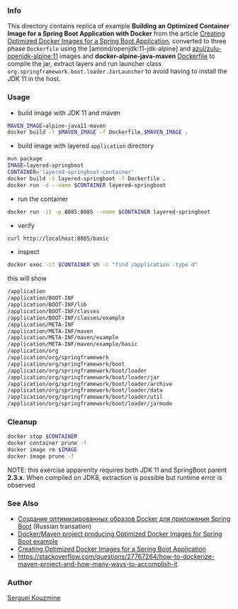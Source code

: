 ### Info

This directory contains replica of example __Building an Optimized Container Image for a Spring Boot Application with Docker__ from
the article [Creating Optimized Docker Images for a Spring Boot Application](https://reflectoring.io/springi-boot-docker/), converted to three phase `Dockerfile`
using the [amond/openjdk:11-jdk-alpine] and [azul/zulu-openjdk-alpine:11](https://hub.docker.com/r/azul/zulu-openjdk-alpine/tags) images
and __docker-alpine-java-maven__ [Dockerfile](https://github.com/timbru31/docker-alpine-java-maven/blob/master/Dockerfile)
to compile the jar, extract layers and run launcher class `org.springframework.boot.loader.JarLauncher`
to avoid having to install the JDK 11 in the host.

### Usage

* build image with JDK 11 and maven
```sh
MAVEN_IMAGE=alpine-java11-maven
docker build -t $MAVEN_IMAGE -f Dockerfile.$MAVEN_IMAGE .
```
* build image with layered `application` directory

```sh
mvn package
IMAGE=layered-springboot
CONTAINER='layered-springboot-container'
docker build -t layered-springboot -f Dockerfile .
docker run -d --name $CONTAINER layered-springboot
```
* run the container

```sh
docker run -it -p 8085:8085 --name $CONTAINER layered-springboot
```
* verify
```sh
curl http://localhost:8085/basic
```
* inspect
```sh
docker exec -it $CONTAINER sh -c "find /application -type d"
```
this will show
```sh
/application
/application/BOOT-INF
/application/BOOT-INF/lib
/application/BOOT-INF/classes
/application/BOOT-INF/classes/example
/application/META-INF
/application/META-INF/maven
/application/META-INF/maven/example
/application/META-INF/maven/example/basic
/application/org
/application/org/springframework
/application/org/springframework/boot
/application/org/springframework/boot/loader
/application/org/springframework/boot/loader/jar
/application/org/springframework/boot/loader/archive
/application/org/springframework/boot/loader/data
/application/org/springframework/boot/loader/util
/application/org/springframework/boot/loader/jarmode
```
### Cleanup
```sh
docker stop $CONTAINER
docker container prune -f 
docker image rm $IMAGE
docker image prune -f
```
NOTE: this exercise apparenlty requires both JDK 11 and SpringBoot parent __2.3.x__.
When compiled on JDK8, extraction is possible but runtime error is observed

### See Also

 * [Создание оптимизированных образов Docker для приложения Spring Boot](https://habr.com/ru/post/522122/) (Russian transation)
 * [Docker/Maven project producing Optimized Docker Images for Spring Boot example](https://github.com/thombergs/code-examples/tree/master/spring-boot/spring-boot-docker)
 * [Creating Optimized Docker Images for a Spring Boot Application](https://reflectoring.io/springi-boot-docker/)
 * https://stackoverflow.com/questions/27767264/how-to-dockerize-maven-project-and-how-many-ways-to-accomplish-it

### Author
[Serguei Kouzmine](kouzmine_serguei@yahoo.com)
